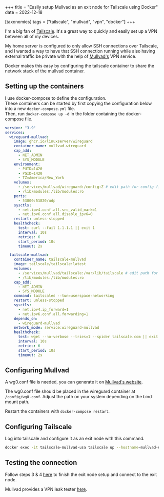 +++
title = "Easily setup Mullvad as an exit node for Tailscale using Docker"
date = 2022-12-18

[taxonomies]
tags = ["tailscale", "mullvad", "vpn", "docker"]
+++

I'm a big fan of [Tailscale](https://tailscale.com). It's a great way to quickly and easily set up a VPN between all of my devices.

My home server is configured to only allow SSH connections over Tailscale, and I wanted a way to have that SSH connection running while also having external traffic be private with the help of [Mullvad's](https://mullvad.net) VPN service.

Docker makes this easy by configuring the tailscale container to share the network stack of the mullvad container.

<!-- more -->

## Setting up the containers

I use docker-compose to define the configuration.
<br/>
These containers can be started by first copying the configuration below into a new `docker-compose.yml` file.
<br/>
Then, run `docker-compose up -d` in the folder containing the docker-compose file.

```yaml
version: "3.9"
services:
  wireguard-mullvad:
    image: ghcr.io/linuxserver/wireguard
    container_name: mullvad-wireguard
    cap_add:
      - NET_ADMIN
      - SYS_MODULE
    environment:
      - PUID=1420
      - PGID=1420
      - TZ=America/New_York
    volumes:
      - /services/mullvad/wireguard:/config:Z # edit path for config files
      - /lib/modules:/lib/modules:ro
    ports:
      - 53000:51820/udp
    sysctls:
      - net.ipv4.conf.all.src_valid_mark=1
      - net.ipv6.conf.all.disable_ipv6=0
    restart: unless-stopped
    healthcheck:
      test: curl --fail 1.1.1.1 || exit 1
      interval: 10s
      retries: 6
      start_period: 10s
      timeout: 2s

  tailscale-mullvad:
    container_name: tailscale-mullvad
    image: tailscale/tailscale:latest
    volumes:
      - /services/mullvad/tailscale:/var/lib/tailscale # edit path for config files
      - /lib/modules:/lib/modules:ro
    cap_add:
      - NET_ADMIN
      - SYS_MODULE
    command: tailscaled --tun=userspace-networking
    restart: unless-stopped
    sysctls:
      - net.ipv4.ip_forward=1
      - net.ipv6.conf.all.forwarding=1
    depends_on:
      - wireguard-mullvad
    network_mode: service:wireguard-mullvad
    healthcheck:
      test: wget --no-verbose --tries=1 --spider tailscale.com || exit 1
      interval: 10s
      retries: 6
      start_period: 10s
      timeout: 2s
```

## Configuring Mullvad

A wg0.conf file is needed, you can generate it on [Mullvad's website](https://mullvad.net/en/account/#/wireguard-config).

The wg0.conf file should be placed in the wireguard container at `/config/wg0.conf`. Adjust the path on your system depending on the bind mount path.

Restart the containers with `docker-compose restart`.

## Configuring Tailscale

Log into tailscale and configure it as an exit node with this command.

```bash
docker exec -it tailscale-mullvad-usa tailscale up --hostname=mullvad-usa --advertise-exit-node
```

## Testing the connection

Follow steps 3 & 4 [here](https://tailscale.com/kb/1103/exit-nodes) to finish the exit node setup and connect to the exit node.

Mullvad provides a VPN leak tester [here](https://mullvad.net/en/check).